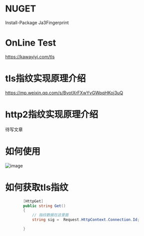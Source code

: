# NUGET
Install-Package Ja3Fingerprint

# OnLine Test
https://kawayiyi.com/tls

# tls指纹实现原理介绍
https://mp.weixin.qq.com/s/BvotXrFXwYvGWpqHKoj3uQ

# http2指纹实现原理介绍
 待写文章
 
# 如何使用

![image](https://dimg04.c-ctrip.com/images/0v50f120009x0k3rw360F.png)

# 如何获取tls指纹
```csharp
        [HttpGet]
        public string Get()
        {
            // 指纹数据在这里面
            string sig =  Request.HttpContext.Connection.Id;

        }
```
